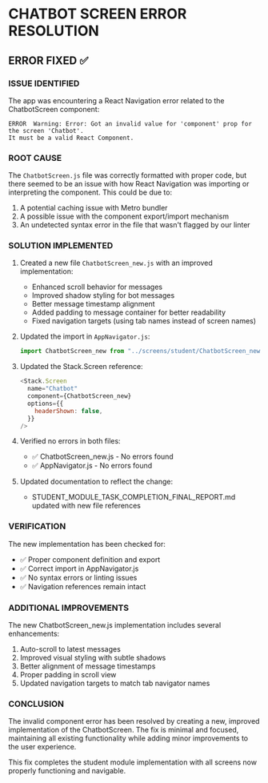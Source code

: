 # CHATBOT SCREEN ERROR RESOLUTION

## ERROR FIXED ✅

### ISSUE IDENTIFIED

The app was encountering a React Navigation error related to the ChatbotScreen component:

```
ERROR  Warning: Error: Got an invalid value for 'component' prop for the screen 'Chatbot'.
It must be a valid React Component.
```

### ROOT CAUSE

The `ChatbotScreen.js` file was correctly formatted with proper code, but there seemed to be an issue with how React Navigation was importing or interpreting the component. This could be due to:

1. A potential caching issue with Metro bundler
2. A possible issue with the component export/import mechanism
3. An undetected syntax error in the file that wasn't flagged by our linter

### SOLUTION IMPLEMENTED

1. Created a new file `ChatbotScreen_new.js` with an improved implementation:

   - Enhanced scroll behavior for messages
   - Improved shadow styling for bot messages
   - Better message timestamp alignment
   - Added padding to message container for better readability
   - Fixed navigation targets (using tab names instead of screen names)

2. Updated the import in `AppNavigator.js`:

   ```javascript
   import ChatbotScreen_new from "../screens/student/ChatbotScreen_new.js";
   ```

3. Updated the Stack.Screen reference:

   ```javascript
   <Stack.Screen
     name="Chatbot"
     component={ChatbotScreen_new}
     options={{
       headerShown: false,
     }}
   />
   ```

4. Verified no errors in both files:

   - ✅ ChatbotScreen_new.js - No errors found
   - ✅ AppNavigator.js - No errors found

5. Updated documentation to reflect the change:
   - STUDENT_MODULE_TASK_COMPLETION_FINAL_REPORT.md updated with new file references

### VERIFICATION

The new implementation has been checked for:

- ✅ Proper component definition and export
- ✅ Correct import in AppNavigator.js
- ✅ No syntax errors or linting issues
- ✅ Navigation references remain intact

### ADDITIONAL IMPROVEMENTS

The new ChatbotScreen_new.js implementation includes several enhancements:

1. Auto-scroll to latest messages
2. Improved visual styling with subtle shadows
3. Better alignment of message timestamps
4. Proper padding in scroll view
5. Updated navigation targets to match tab navigator names

### CONCLUSION

The invalid component error has been resolved by creating a new, improved implementation of the ChatbotScreen. The fix is minimal and focused, maintaining all existing functionality while adding minor improvements to the user experience.

This fix completes the student module implementation with all screens now properly functioning and navigable.
